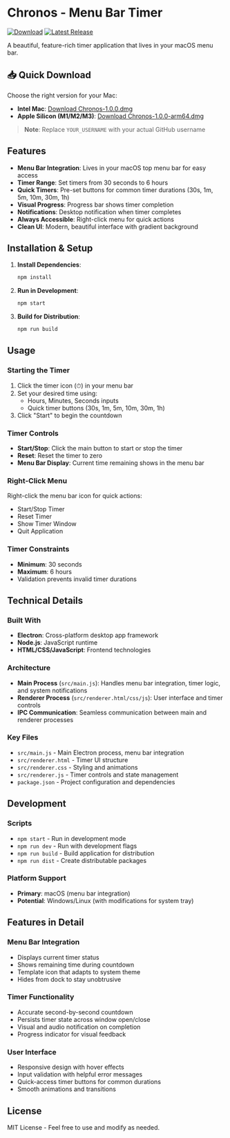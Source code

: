 # Chronos - Menu Bar Timer

[![Download](https://img.shields.io/github/downloads/YOUR_USERNAME/chronos-timer/total)](https://github.com/YOUR_USERNAME/chronos-timer/releases)
[![Latest Release](https://img.shields.io/github/v/release/YOUR_USERNAME/chronos-timer)](https://github.com/YOUR_USERNAME/chronos-timer/releases/latest)

A beautiful, feature-rich timer application that lives in your macOS menu bar.

## 📥 Quick Download

Choose the right version for your Mac:
- **Intel Mac**: [Download Chronos-1.0.0.dmg](https://github.com/YOUR_USERNAME/chronos-timer/releases/latest/download/Chronos-1.0.0.dmg)
- **Apple Silicon (M1/M2/M3)**: [Download Chronos-1.0.0-arm64.dmg](https://github.com/YOUR_USERNAME/chronos-timer/releases/latest/download/Chronos-1.0.0-arm64.dmg)

> **Note**: Replace `YOUR_USERNAME` with your actual GitHub username

## Features

- **Menu Bar Integration**: Lives in your macOS top menu bar for easy access
- **Timer Range**: Set timers from 30 seconds to 6 hours
- **Quick Timers**: Pre-set buttons for common timer durations (30s, 1m, 5m, 10m, 30m, 1h)
- **Visual Progress**: Progress bar shows timer completion
- **Notifications**: Desktop notification when timer completes
- **Always Accessible**: Right-click menu for quick actions
- **Clean UI**: Modern, beautiful interface with gradient background

## Installation & Setup

1. **Install Dependencies**:
   ```bash
   npm install
   ```

2. **Run in Development**:
   ```bash
   npm start
   ```

3. **Build for Distribution**:
   ```bash
   npm run build
   ```

## Usage

### Starting the Timer
1. Click the timer icon (⏱) in your menu bar
2. Set your desired time using:
   - Hours, Minutes, Seconds inputs
   - Quick timer buttons (30s, 1m, 5m, 10m, 30m, 1h)
3. Click "Start" to begin the countdown

### Timer Controls
- **Start/Stop**: Click the main button to start or stop the timer
- **Reset**: Reset the timer to zero
- **Menu Bar Display**: Current time remaining shows in the menu bar

### Right-Click Menu
Right-click the menu bar icon for quick actions:
- Start/Stop Timer
- Reset Timer
- Show Timer Window
- Quit Application

### Timer Constraints
- **Minimum**: 30 seconds
- **Maximum**: 6 hours
- Validation prevents invalid timer durations

## Technical Details

### Built With
- **Electron**: Cross-platform desktop app framework
- **Node.js**: JavaScript runtime
- **HTML/CSS/JavaScript**: Frontend technologies

### Architecture
- **Main Process** (`src/main.js`): Handles menu bar integration, timer logic, and system notifications
- **Renderer Process** (`src/renderer.html/css/js`): User interface and timer controls
- **IPC Communication**: Seamless communication between main and renderer processes

### Key Files
- `src/main.js` - Main Electron process, menu bar integration
- `src/renderer.html` - Timer UI structure
- `src/renderer.css` - Styling and animations
- `src/renderer.js` - Timer controls and state management
- `package.json` - Project configuration and dependencies

## Development

### Scripts
- `npm start` - Run in development mode
- `npm run dev` - Run with development flags
- `npm run build` - Build application for distribution
- `npm run dist` - Create distributable packages

### Platform Support
- **Primary**: macOS (menu bar integration)
- **Potential**: Windows/Linux (with modifications for system tray)

## Features in Detail

### Menu Bar Integration
- Displays current timer status
- Shows remaining time during countdown
- Template icon that adapts to system theme
- Hides from dock to stay unobtrusive

### Timer Functionality
- Accurate second-by-second countdown
- Persists timer state across window open/close
- Visual and audio notification on completion
- Progress indicator for visual feedback

### User Interface
- Responsive design with hover effects
- Input validation with helpful error messages
- Quick-access timer buttons for common durations
- Smooth animations and transitions

## License

MIT License - Feel free to use and modify as needed.